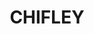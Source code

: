 ---
lastmod: '2025-04-06T06:05:20+00:00'
latitude: -33.969624
layout: suburb
longitude: 151.237844
postcode: '2036'
state: NSW
title: CHIFLEY
url: /nsw/chifley/
---